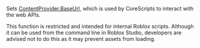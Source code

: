 Sets [ContentProvider.BaseUrl](https://developer.roblox.com/en-us/api-reference/property/ContentProvider/BaseUrl), which is used by CoreScripts to interact with the web APIs.

This function is restricted and intended for internal Roblox scripts. Although it can be used from the command line in Roblox Studio, developers are advised not to do this as it may prevent assets from loading.